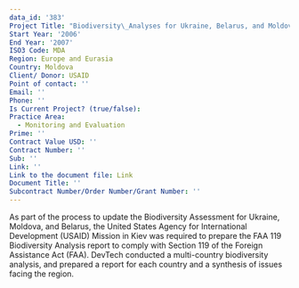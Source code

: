 ```yaml
---
data_id: '383'
Project Title: "Biodiversity\_Analyses for Ukraine, Belarus, and Moldova"
Start Year: '2006'
End Year: '2007'
ISO3 Code: MDA
Region: Europe and Eurasia
Country: Moldova
Client/ Donor: USAID
Point of contact: ''
Email: ''
Phone: ''
Is Current Project? (true/false): 
Practice Area:
  - Monitoring and Evaluation
Prime: ''
Contract Value USD: ''
Contract Number: ''
Sub: ''
Link: ''
Link to the document file: Link
Document Title: ''
Subcontract Number/Order Number/Grant Number: ''
---
```


As part of the process to update the Biodiversity Assessment for Ukraine, Moldova, and Belarus, the United States Agency for International Development (USAID) Mission in Kiev was required to prepare the FAA 119 Biodiversity Analysis report to comply with Section 119 of the Foreign Assistance Act (FAA). DevTech conducted a multi-country biodiversity analysis, and prepared a report for each country and a synthesis of issues facing the region.
